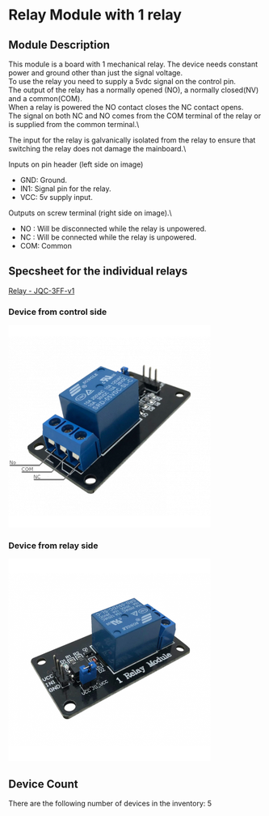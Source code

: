 # Relay Module with 1 relay

## Module Description 

This module is a board with 1 mechanical relay. The device needs constant power and ground other than just the signal voltage.\
To use the relay you need to supply a 5vdc signal on the control pin.\
The output of the relay has a normally opened (NO), a normally closed(NV) and a common(COM).\
When a relay is powered the NO contact closes the NC contact opens.\
The signal on both NC and NO comes from the COM terminal of the relay or is supplied from the common terminal.\

The input for the relay is galvanically isolated from the relay to ensure that switching the relay does not damage the mainboard.\

Inputs on pin header (left side on image)
- GND: Ground.
- IN1: Signal pin for the relay.
- VCC: 5v supply input.

Outputs on screw terminal (right side on image).\
- NO : Will be disconnected while the relay is unpowered.
- NC : Will be connected while the relay is unpowered.
- COM: Common

## Specsheet for the individual relays
[Relay - JQC-3FF-v1](../Specsheets/JQC-3FF-v1.pdf)


### Device from control side
<img src="../Pictures/1x-relay-module-1.png" alt="Picture describing the outputs and buttons of the device" title="Battery module 2pcs 18650 battery - Overview" style="max-width: 400px">

### Device from relay side
<img src="../Pictures/1x-relay-module-2.png" alt="Picture describing the outputs and buttons of the device" title="Battery module 2pcs 18650 battery - Overview" style="max-width: 400px">

## Device Count
There are the following number of devices in the inventory: 5